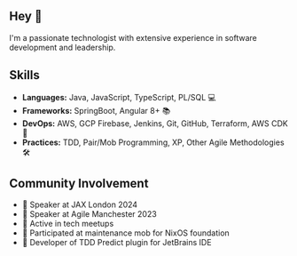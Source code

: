 ## Hey 👋

I'm a passionate technologist with extensive experience in software development and leadership.

## Skills

- **Languages:** Java, JavaScript, TypeScript, PL/SQL 💻
- **Frameworks:** SpringBoot, Angular 8+ 📚
- **DevOps:** AWS, GCP Firebase, Jenkins, Git, GitHub, Terraform, AWS CDK 🚀
- **Practices:** TDD, Pair/Mob Programming, XP, Other Agile Methodologies 🛠️

## Community Involvement

- 🎤 Speaker at JAX London 2024
- 🎤 Speaker at Agile Manchester 2023
- 👫 Active in tech meetups
- 🤝 Participated at maintenance mob for NixOS foundation
- 🔧 Developer of TDD Predict plugin for JetBrains IDE
